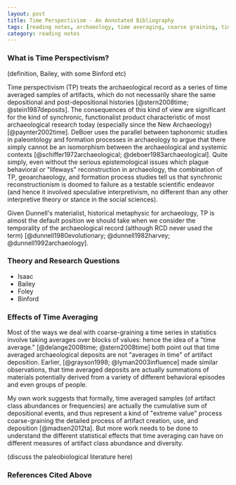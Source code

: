 ```yaml
---
layout: post
title: Time Perspectivism - An Annotated Bibliography
tags: [reading notes, archaeology, time averaging, coarse graining, time perspectivism]
category: reading notes
---
```



### What is Time Perspectivism? ###
(definition, Bailey, with some Binford etc)

Time perspectivism (TP) treats the archaeological record as a series of time averaged samples of artifacts, which do not necessarily share the same depositional and post-depositional histories [@stern2008time; @stein1987deposits].  The consequences of this kind of view are significant for the kind of synchronic, functionalist product characteristic of most archaeological research today (especially since the New Archaeology) [@paynter2002time].  DeBoer uses the parallel between taphonomic studies in paleontology and formation processes in archaeology to argue that there simply cannot be an isomorphism between the archaeological and systemic contexts [@schiffer1972archaeological; @deboer1983archaeological].  Quite simply, even without the  serious epistemological issues which plague behavioral or "lifeways" reconstruction in archaeology, the combination of TP, geoarchaeology, and formation process studies tell us that synchronic reconstructionism is doomed to failure as a testable scientific endeavor (and hence it involved speculative interpretivism, no different than any other interpretive theory or stance in the social sciences).  

Given Dunnell's materialist, historical metaphysic for archaeology, TP is almost the default position we should take when we consider the temporality of the archaeological record (although RCD never used the term) [@dunnell1980evolutionary; @dunnell1982harvey; @dunnell1992archaeology].  


### Theory and Research Questions ###

* Isaac
* Bailey
* Foley
* Binford



### Effects of Time Averaging ###
Most of the ways we deal with coarse-graining a time series in statistics involve taking averages over blocks of values:  hence the idea of a "time average."  [@delange2008time; @stern2008time] both point out that time averaged archaeological deposits are not "averages in time" of artifact deposition.  Earlier, [@grayson1998; @lyman2003influence] made similar observations, that time averaged deposits are actually summations of materials potentially derived from a variety of different behavioral episodes and even groups of people.  

My own work suggests that formally, time averaged samples (of artifact class abundances or frequencies) are actually the cumulative sum of depositional events, and thus represent a kind of "extreme value" process coarse-graining the detailed process of artifact creation, use, and deposition [@madsen2012ta].  But more work needs to be done to understand the different statistical effects that time averaging can have on different measures of artifact class abundance and diversity.  

(discuss the paleobiological literature here)


### References Cited Above ###


